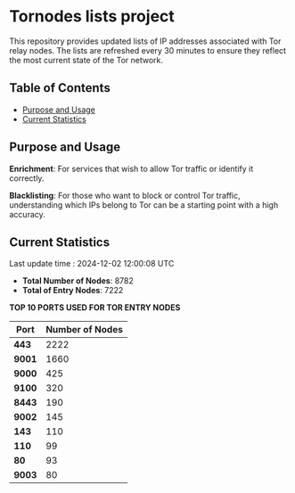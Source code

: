 # Tornodes lists project

This repository provides updated lists of IP addresses associated with Tor relay nodes. The lists are refreshed every 30 minutes to ensure they reflect the most current state of the Tor network.

## Table of Contents

- [Purpose and Usage](#purpose-and-usage)
- [Current Statistics](#current-statistics)


## Purpose and Usage

**Enrichment**: For services that wish to allow Tor traffic or identify it correctly.

**Blacklisting**: For those who want to block or control Tor traffic, understanding which IPs belong to Tor can be a starting point with a high accuracy.

## Current Statistics

Last update time : 2024-12-02 12:00:08 UTC

- **Total Number of Nodes**: 8782
- **Total of Entry Nodes**: 7222

**TOP 10 PORTS USED FOR TOR ENTRY NODES**

| **Port** | **Number of Nodes** |
|------|-----------------|
| **443**   | 2222  |
| **9001**   | 1660  |
| **9000**   | 425  |
| **9100**   | 320  |
| **8443**   | 190  |
| **9002**   | 145  |
| **143**   | 110  |
| **110**   | 99  |
| **80**   | 93  |
| **9003**   | 80  |

